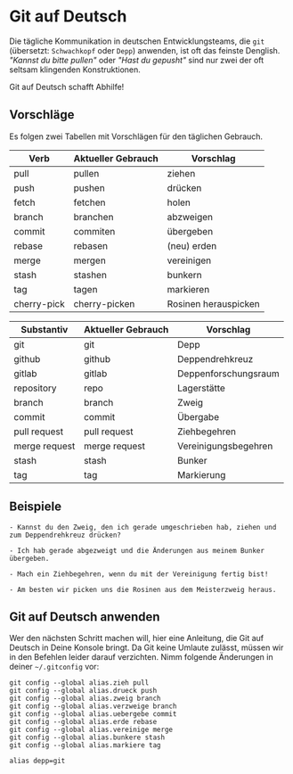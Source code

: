 # Git auf Deutsch

Die tägliche Kommunikation in deutschen Entwicklungsteams, die `git` 
(übersetzt: `Schwachkopf` oder `Depp`) anwenden, ist oft das feinste Denglish. 
_"Kannst du bitte pullen"_ oder _"Hast du gepusht"_ sind nur zwei
der oft seltsam klingenden Konstruktionen.

Git auf Deutsch schafft Abhilfe!

## Vorschläge

Es folgen zwei Tabellen mit Vorschlägen für den täglichen Gebrauch.

| Verb        | Aktueller Gebrauch | Vorschlag             |
|-------------|--------------------|-----------------------|
| pull        | pullen             | ziehen                |
| push        | pushen             | drücken               |
| fetch       | fetchen            | holen                 |
| branch      | branchen           | abzweigen             |
| commit      | commiten           | übergeben             |
| rebase      | rebasen            | (neu) erden           |
| merge       | mergen             | vereinigen            |
| stash       | stashen            | bunkern               |
| tag         | tagen              | markieren             |
| cherry-pick | cherry-picken      | Rosinen herauspicken  |

| Substantiv    | Aktueller Gebrauch | Vorschlag            |
|---------------|--------------------|----------------------|
| git           | git                | Depp                 |
| github        | github             | Deppendrehkreuz      |
| gitlab        | gitlab             | Deppenforschungsraum |
| repository    | repo               | Lagerstätte          |
| branch        | branch             | Zweig                |
| commit        | commit             | Übergabe             |
| pull request  | pull request       | Ziehbegehren         |
| merge request | merge request      | Vereinigungsbegehren |
| stash         | stash              | Bunker               |
| tag           | tag                | Markierung           |

## Beispiele

    - Kannst du den Zweig, den ich gerade umgeschrieben hab, ziehen und zum Deppendrehkreuz drücken?

    - Ich hab gerade abgezweigt und die Änderungen aus meinem Bunker übergeben.

    - Mach ein Ziehbegehren, wenn du mit der Vereinigung fertig bist!

    - Am besten wir picken uns die Rosinen aus dem Meisterzweig heraus.

## Git auf Deutsch anwenden

Wer den nächsten Schritt machen will, hier eine Anleitung, die Git auf Deutsch
in Deine Konsole bringt. Da Git keine Umlaute zulässt, müssen wir in den 
Befehlen leider darauf verzichten. Nimm folgende Änderungen in deiner `~/.gitconfig`
vor:

    git config --global alias.zieh pull
    git config --global alias.drueck push
    git config --global alias.zweig branch
    git config --global alias.verzweige branch
    git config --global alias.uebergebe commit
    git config --global alias.erde rebase
    git config --global alias.vereinige merge
    git config --global alias.bunkere stash
    git config --global alias.markiere tag

    alias depp=git
